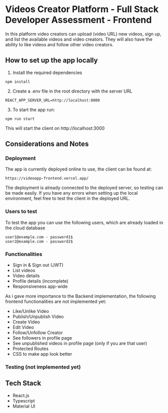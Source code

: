 # Videos Creator Platform - Full Stack Developer Assessment - Frontend

In this platform video creators can upload (video URL) new videos, sign up, and list the available videos and video creators. They will also have the ability to like videos and follow other video creators.

## How to set up the app locally

1.  Install the required dependencies

```
npm install
```

2.  Create a .env file in the root directory with the server URL

```
REACT_APP_SERVER_URL=http://localhost:8000
```

3. To start the app run:

```
npm run start
```

This will start the client on http://localhost:3000

## Considerations and Notes

### Deployment

The app is currently deployed online to use, the client can be found at:

```
https://videoapp-frontend.vercel.app/
```

The deployment is already connected to the deployed server, so testing can be made easily.
If you have any errors when setting up the local environment, feel free to test the client in the deployed URL.

### Users to test

To test the app you can use the following users, which are already loaded in the cloud database

```
user1@example.com - password1$
user2@example.com - password2$
```

### Functionalities

- Sign in & Sign out (JWT)
- List videos
- Video details
- Profile details (incomplete)
- Responsiveness app-wide

As i gave more importance to the Backend implementation, the following frontend functionalities are not implemented yet:

- Like/Unlike Video
- Publish/Unpublish Video
- Create Video
- Edit Video
- Follow/Unfollow Creator
- See followers in profile page
- See unpublished videos in profile page (only if you are that user)
- Protected Routes
- CSS to make app look better

### Testing (not implemented yet)

## Tech Stack

- React.js
- Typescript
- Material UI
